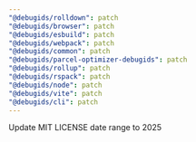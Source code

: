 ```yaml
---
"@debugids/rolldown": patch
"@debugids/browser": patch
"@debugids/esbuild": patch
"@debugids/webpack": patch
"@debugids/common": patch
"@debugids/parcel-optimizer-debugids": patch
"@debugids/rollup": patch
"@debugids/rspack": patch
"@debugids/node": patch
"@debugids/vite": patch
"@debugids/cli": patch
---
```


Update MIT LICENSE date range to 2025
